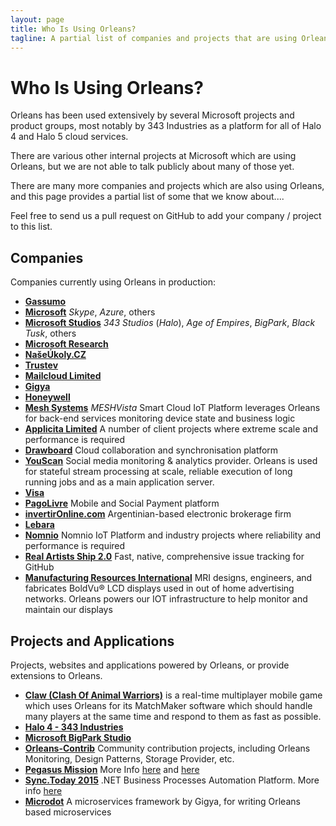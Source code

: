 ```yaml
---
layout: page
title: Who Is Using Orleans?
tagline: A partial list of companies and projects that are using Orleans
---
```


# Who Is Using Orleans?

Orleans has been used extensively by several Microsoft projects and product groups,
most notably by 343 Industries as a platform for all of Halo 4 and Halo 5 cloud services.

There are various other internal projects at Microsoft which are using Orleans, but we are not able to talk publicly about many of those yet.

There are many more companies and projects which are also using Orleans, and this page provides a partial list of some that we know about....

Feel free to send us a pull request on GitHub to add your company / project to this list.

## Companies

Companies currently using Orleans in production:

* <a href="http://gassumo.com" target="_blank">__Gassumo__</a>
* <a href="http://www.microsoft.com" target="_blank">__Microsoft__</a>
_Skype_, _Azure_, others
* <a href="http://www.xbox.com/en-US/games/xbox-one/" target="_blank">__Microsoft Studios__</a>
_343  Studios_ (_Halo_), _Age of Empires_, _BigPark_, _Black Tusk_, others
* <a href="http://research.microsoft.com" target="_blank">__Microsoft Research__</a>
* <a href="http://naseukoly.cz" target="_blank">__NašeÚkoly.CZ__</a>
* <a href="http://www.trustev.com/" target="_blank">__Trustev__</a>
* <a href="http://www.mailcloud.com/" target="_blank">__Mailcloud Limited__</a>
* <a href="http://gigya.com/" target="_blank">__Gigya__</a>
* <a href="http://honeywell.com/" target="_blank">__Honeywell__</a>
* <a href="http://www.mesh-systems.com/" target="_blank">__Mesh Systems__</a>
_MESHVista_ Smart Cloud IoT Platform leverages Orleans for back-end services monitoring device state and business logic
* <a href="http://www.applicita.com/" target="_blank">__Applicita Limited__</a>
A number of client projects where extreme scale and performance is required
* <a href="http://www.drawboard.com/" target="_blank">__Drawboard__</a>
Cloud collaboration and synchronisation platform
* <a href="https://youscan.io/?lang=en" target="_blank">__YouScan__</a>
Social media monitoring & analytics provider. Orleans is used for stateful stream processing at scale, reliable execution of long running jobs and as a main application server.
* <a href="https://visa.com/" target="_blank">__Visa__</a>
* <a href="http://www.pagolivre.com.br/" target="_blank">__PagoLivre__</a>
Mobile and Social Payment platform
* <a href="https://www.invertironline.com" target="_blank">__invertirOnline.com__</a>
Argentinian-based electronic brokerage firm
* <a href="https://www.lebara.com" target="_blank">__Lebara__</a>
* <a href="http://www.nomnio.com" target="_blank">__Nomnio__</a>
Nomnio IoT Platform and industry projects where reliability and performance is required
* <a href="https://www.realartists.com/index.html" target="_blank">__Real Artists Ship 2.0__</a>
Fast, native, comprehensive issue tracking for GitHub 
* <a href="https://mri-inc.net/" target="_blank">__Manufacturing Resources International__</a>
MRI designs, engineers, and fabricates BoldVu® LCD displays used in out of home advertising networks. 
Orleans powers our IOT infrastructure to help monitor and maintain our displays

## Projects and Applications

Projects, websites and applications powered by Orleans, or provide extensions to Orleans.

* <a href="https://play.google.com/store/apps/details?id=com.sx.claw&hl=en" target="_blank">__Claw (Clash Of Animal Warriors)__</a>
is a real-time multiplayer mobile game which uses Orleans for its MatchMaker software which should handle many players at the same time and respond to them as fast as possible.
* <a href="https://www.halowaypoint.com" target="_blank">__Halo 4 - 343 Industries__</a>
* <a href="https://github.com/OrleansContrib/OrleansTemplates" target="_blank">__Microsoft BigPark Studio__</a>
* <a href="https://github.com/OrleansContrib" target="_blank">__Orleans-Contrib__</a>
Community contribution projects, including Orleans Monitoring, Design Patterns, Storage Provider, etc.
* <a href="http://pegasusmission.com" target="_blank">__Pegasus Mission__</a>
More Info [here](http://pegasusmission.com/2015/03/04/orleans-above-the-cloud-piraeus-overview/) and [here](https://github.com/dotnet/orleans/issues/99#issuecomment-74697629)
* <a href="https://github.com/SyncToday/synctoday2015" target="_blank">__Sync.Today 2015__</a>
.NET Business Processes Automation Platform. More info [here](http://www.naseukoly.cz/home/synctoday)
* <a href="https://github.com/gigya/microdot" target="_blank">__Microdot__</a>
A microservices framework by Gigya, for writing Orleans based microservices
